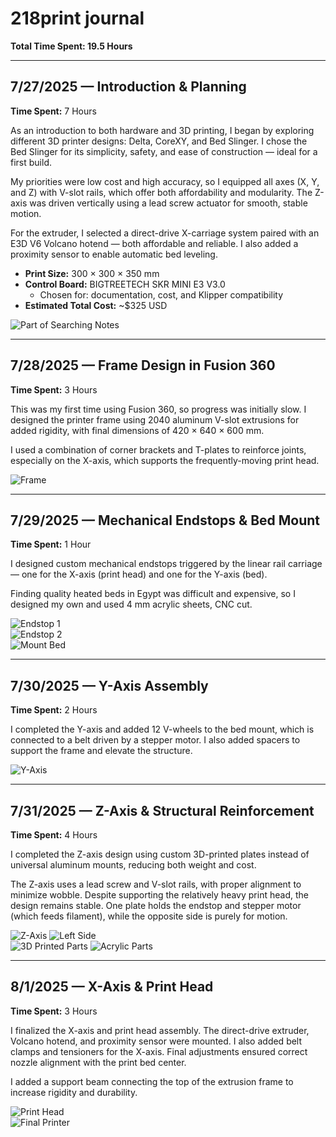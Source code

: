 # 218print journal

**Total Time Spent: 19.5 Hours**

---

## 7/27/2025 — Introduction & Planning  
**Time Spent:** 7 Hours

As an introduction to both hardware and 3D printing, I began by exploring different 3D printer designs: Delta, CoreXY, and Bed Slinger. I chose the Bed Slinger for its simplicity, safety, and ease of construction — ideal for a first build.

My priorities were low cost and high accuracy, so I equipped all axes (X, Y, and Z) with V-slot rails, which offer both affordability and modularity. The Z-axis was driven vertically using a lead screw actuator for smooth, stable motion.

For the extruder, I selected a direct-drive X-carriage system paired with an E3D V6 Volcano hotend — both affordable and reliable. I also added a proximity sensor to enable automatic bed leveling.

- **Print Size:** 300 × 300 × 350 mm  
- **Control Board:** BIGTREETECH SKR MINI E3 V3.0  
  - Chosen for: documentation, cost, and Klipper compatibility  
- **Estimated Total Cost:** ~$325 USD

![Part of Searching Notes](img/notes.png)

---

## 7/28/2025 — Frame Design in Fusion 360  
**Time Spent:** 3 Hours

This was my first time using Fusion 360, so progress was initially slow. I designed the printer frame using 2040 aluminum V-slot extrusions for added rigidity, with final dimensions of 420 × 640 × 600 mm.

I used a combination of corner brackets and T-plates to reinforce joints, especially on the X-axis, which supports the frequently-moving print head.

![Frame](img/frame.png)

---

## 7/29/2025 — Mechanical Endstops & Bed Mount  
**Time Spent:** 1 Hour

I designed custom mechanical endstops triggered by the linear rail carriage — one for the X-axis (print head) and one for the Y-axis (bed).

Finding quality heated beds in Egypt was difficult and expensive, so I designed my own and used 4 mm acrylic sheets, CNC cut.

![Endstop 1](img/endstop1.png)  
![Endstop 2](img/endstop2.png)  
![Mount Bed](img/mountbed.png)

---

## 7/30/2025 — Y-Axis Assembly  
**Time Spent:** 2 Hours

I completed the Y-axis and added 12 V-wheels to the bed mount, which is connected to a belt driven by a stepper motor. I also added spacers to support the frame and elevate the structure.

![Y-Axis](img/y_axis.png)

---

## 7/31/2025 — Z-Axis & Structural Reinforcement  
**Time Spent:** 4 Hours

I completed the Z-axis design using custom 3D-printed plates instead of universal aluminum mounts, reducing both weight and cost.

The Z-axis uses a lead screw and V-slot rails, with proper alignment to minimize wobble. Despite supporting the relatively heavy print head, the design remains stable. One plate holds the endstop and stepper motor (which feeds filament), while the opposite side is purely for motion.

![Z-Axis](img/z_axis.png)   ![Left Side](img/left_side.png)  
![3D Printed Parts](img/3d_printed.png)   ![Acrylic Parts](img/acrlyic.png)

---

## 8/1/2025 — X-Axis & Print Head  
**Time Spent:** 3 Hours

I finalized the X-axis and print head assembly. The direct-drive extruder, Volcano hotend, and proximity sensor were mounted. I also added belt clamps and tensioners for the X-axis. Final adjustments ensured correct nozzle alignment with the print bed center.

I added a support beam connecting the top of the extrusion frame to increase rigidity and durability.

![Print Head](img/print_head.png)  
![Final Printer](img/printer.png)
